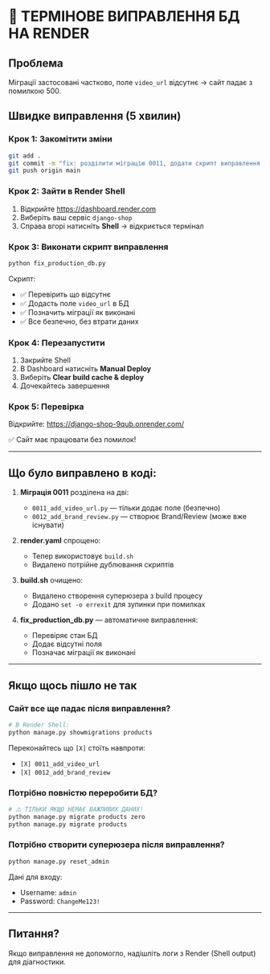 # 🚨 ТЕРМІНОВЕ ВИПРАВЛЕННЯ БД НА RENDER

## Проблема
Міграції застосовані частково, поле `video_url` відсутнє → сайт падає з помилкою 500.

## Швидке виправлення (5 хвилин)

### Крок 1: Закомітити зміни
```bash
git add .
git commit -m "fix: розділити міграцію 0011, додати скрипт виправлення БД"
git push origin main
```

### Крок 2: Зайти в Render Shell
1. Відкрийте https://dashboard.render.com
2. Виберіть ваш сервіс `django-shop`
3. Справа вгорі натисніть **Shell** → відкриється термінал

### Крок 3: Виконати скрипт виправлення
```bash
python fix_production_db.py
```

Скрипт:
- ✅ Перевірить що відсутнє
- ✅ Додасть поле `video_url` в БД
- ✅ Позначить міграції як виконані
- ✅ Все безпечно, без втрати даних

### Крок 4: Перезапустити
1. Закрийте Shell
2. В Dashboard натисніть **Manual Deploy**
3. Виберіть **Clear build cache & deploy**
4. Дочекайтесь завершення

### Крок 5: Перевірка
Відкрийте: https://django-shop-9qub.onrender.com/

✅ Сайт має працювати без помилок!

---

## Що було виправлено в коді:

1. **Міграція 0011** розділена на дві:
   - `0011_add_video_url.py` — тільки додає поле (безпечно)
   - `0012_add_brand_review.py` — створює Brand/Review (може вже існувати)

2. **render.yaml** спрощено:
   - Тепер використовує `build.sh`
   - Видалено потрійне дублювання скриптів

3. **build.sh** очищено:
   - Видалено створення суперюзера з build процесу
   - Додано `set -o errexit` для зупинки при помилках

4. **fix_production_db.py** — автоматичне виправлення:
   - Перевіряє стан БД
   - Додає відсутні поля
   - Позначає міграції як виконані

---

## Якщо щось пішло не так

### Сайт все ще падає після виправлення?
```bash
# В Render Shell:
python manage.py showmigrations products
```

Переконайтесь що `[X]` стоїть навпроти:
- `[X] 0011_add_video_url`
- `[X] 0012_add_brand_review`

### Потрібно повністю переробити БД?
```bash
# ⚠️ ТІЛЬКИ ЯКЩО НЕМАЄ ВАЖЛИВИХ ДАНИХ!
python manage.py migrate products zero
python manage.py migrate products
```

### Потрібно створити суперюзера після виправлення?
```bash
python manage.py reset_admin
```

Дані для входу:
- Username: `admin`
- Password: `ChangeMe123!`

---

## Питання?
Якщо виправлення не допомогло, надішліть логи з Render (Shell output) для діагностики.

